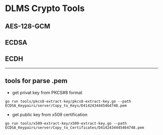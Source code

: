 DLMS Crypto Tools
==========

AES-128-GCM
----------

ECDSA
----------

ECDH
----------

----------

tools for parse .pem
----------
- get privat key from PKCS#8 format  
```
go run tools/pkcs8-extract-key/pkcs8-extract-key.go --path ECDSA_Keypairs/server/Copy_to_Keys/D4142434445464748.pem
```
- get public key from x509 certification  
```
go run tools/x509-extract-key/x509-extract-key.go --path ECDSA_Keypairs/server/Copy_to_Certificates/D4142434445464748.pem
```

